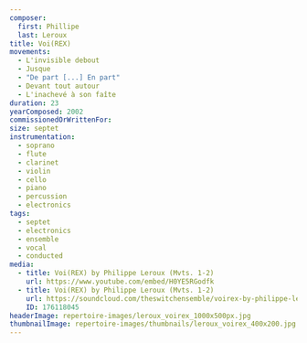 ```yaml
---
composer:
  first: Phillipe
  last: Leroux
title: Voi(REX)
movements:
  - L'invisible debout
  - Jusque
  - "De part [...] En part"
  - Devant tout autour
  - L'inachevé à son faîte
duration: 23
yearComposed: 2002
commissionedOrWrittenFor:
size: septet
instrumentation:
  - soprano
  - flute
  - clarinet
  - violin
  - cello
  - piano
  - percussion
  - electronics
tags:
  - septet
  - electronics
  - ensemble
  - vocal
  - conducted
media:
  - title: Voi(REX) by Philippe Leroux (Mvts. 1-2)
    url: https://www.youtube.com/embed/H0YE5RGodfk
  - title: Voi(REX) by Philippe Leroux (Mvts. 1-2)
    url: https://soundcloud.com/theswitchensemble/voirex-by-philippe-leroux-mvts-1-2
    ID: 176118045
headerImage: repertoire-images/leroux_voirex_1000x500px.jpg
thumbnailImage: repertoire-images/thumbnails/leroux_voirex_400x200.jpg
---
```

